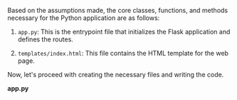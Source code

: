 Based on the assumptions made, the core classes, functions, and methods necessary for the Python application are as follows:

1. `app.py`: This is the entrypoint file that initializes the Flask application and defines the routes.

2. `templates/index.html`: This file contains the HTML template for the web page.

Now, let's proceed with creating the necessary files and writing the code.

**app.py**
